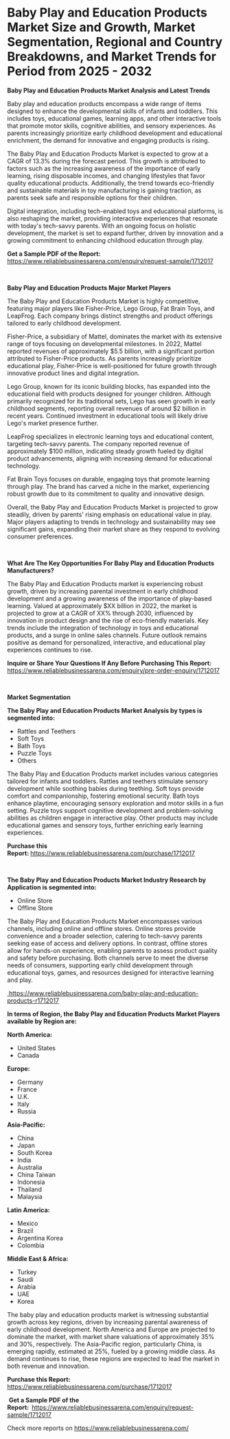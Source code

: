 <p><h1>Baby Play and Education Products Market Size and Growth, Market Segmentation, Regional and Country Breakdowns, and Market Trends for Period from 2025 -  2032</h1></p><p><strong>Baby Play and Education Products Market Analysis and Latest Trends</strong></p>
<p><p>Baby play and education products encompass a wide range of items designed to enhance the developmental skills of infants and toddlers. This includes toys, educational games, learning apps, and other interactive tools that promote motor skills, cognitive abilities, and sensory experiences. As parents increasingly prioritize early childhood development and educational enrichment, the demand for innovative and engaging products is rising.</p><p>The Baby Play and Education Products Market is expected to grow at a CAGR of 13.3% during the forecast period. This growth is attributed to factors such as the increasing awareness of the importance of early learning, rising disposable incomes, and changing lifestyles that favor quality educational products. Additionally, the trend towards eco-friendly and sustainable materials in toy manufacturing is gaining traction, as parents seek safe and responsible options for their children.</p><p>Digital integration, including tech-enabled toys and educational platforms, is also reshaping the market, providing interactive experiences that resonate with today's tech-savvy parents. With an ongoing focus on holistic development, the market is set to expand further, driven by innovation and a growing commitment to enhancing childhood education through play.</p></p>
<p><strong>Get a Sample PDF of the Report:&nbsp;</strong> <a href="https://www.reliablebusinessarena.com/enquiry/request-sample/1712017?utm_campaign=2003&utm_medium=2&utm_source=Github&utm_content=ia&utm_term=11012025&utm_id=baby-play-and-education-products">https://www.reliablebusinessarena.com/enquiry/request-sample/1712017</a></p>
<p>&nbsp;</p>
<p><strong>Baby Play and Education Products Major Market Players</strong></p>
<p><p>The Baby Play and Education Products Market is highly competitive, featuring major players like Fisher-Price, Lego Group, Fat Brain Toys, and LeapFrog. Each company brings distinct strengths and product offerings tailored to early childhood development.</p><p>Fisher-Price, a subsidiary of Mattel, dominates the market with its extensive range of toys focusing on developmental milestones. In 2022, Mattel reported revenues of approximately $5.5 billion, with a significant portion attributed to Fisher-Price products. As parents increasingly prioritize educational play, Fisher-Price is well-positioned for future growth through innovative product lines and digital integration.</p><p>Lego Group, known for its iconic building blocks, has expanded into the educational field with products designed for younger children. Although primarily recognized for its traditional sets, Lego has seen growth in early childhood segments, reporting overall revenues of around $2 billion in recent years. Continued investment in educational tools will likely drive Lego's market presence further.</p><p>LeapFrog specializes in electronic learning toys and educational content, targeting tech-savvy parents. The company reported revenue of approximately $100 million, indicating steady growth fueled by digital product advancements, aligning with increasing demand for educational technology.</p><p>Fat Brain Toys focuses on durable, engaging toys that promote learning through play. The brand has carved a niche in the market, experiencing robust growth due to its commitment to quality and innovative design.</p><p>Overall, the Baby Play and Education Products Market is projected to grow steadily, driven by parents' rising emphasis on educational value in play. Major players adapting to trends in technology and sustainability may see significant gains, expanding their market share as they respond to evolving consumer preferences.</p></p>
<p>&nbsp;</p>
<p><strong>What Are The Key Opportunities For Baby Play and Education Products Manufacturers?</strong></p>
<p><p>The Baby Play and Education Products market is experiencing robust growth, driven by increasing parental investment in early childhood development and a growing awareness of the importance of play-based learning. Valued at approximately $XX billion in 2022, the market is projected to grow at a CAGR of XX% through 2030, influenced by innovation in product design and the rise of eco-friendly materials. Key trends include the integration of technology in toys and educational products, and a surge in online sales channels. Future outlook remains positive as demand for personalized, interactive, and educational play experiences continues to rise.</p></p>
<p><strong>Inquire or Share Your Questions If Any Before Purchasing This Report:</strong> <a href="https://www.reliablebusinessarena.com/enquiry/pre-order-enquiry/1712017?utm_campaign=2003&utm_medium=2&utm_source=Github&utm_content=ia&utm_term=11012025&utm_id=baby-play-and-education-products">https://www.reliablebusinessarena.com/enquiry/pre-order-enquiry/1712017</a></p>
<p>&nbsp;</p>
<p><strong>Market Segmentation</strong></p>
<p><strong>The Baby Play and Education Products Market Analysis by types is segmented into:</strong></p>
<p><ul><li>Rattles and Teethers</li><li>Soft Toys</li><li>Bath Toys</li><li>Puzzle Toys</li><li>Others</li></ul></p>
<p><p>The Baby Play and Education Products market includes various categories tailored for infants and toddlers. Rattles and teethers stimulate sensory development while soothing babies during teething. Soft toys provide comfort and companionship, fostering emotional security. Bath toys enhance playtime, encouraging sensory exploration and motor skills in a fun setting. Puzzle toys support cognitive development and problem-solving abilities as children engage in interactive play. Other products may include educational games and sensory toys, further enriching early learning experiences.</p></p>
<p><strong>Purchase this Report:&nbsp;</strong><a href="https://www.reliablebusinessarena.com/purchase/1712017?utm_campaign=2003&utm_medium=2&utm_source=Github&utm_content=ia&utm_term=11012025&utm_id=baby-play-and-education-products">https://www.reliablebusinessarena.com/purchase/1712017</a></p>
<p>&nbsp;</p>
<p><strong>The Baby Play and Education Products Market Industry Research by Application is segmented into:</strong></p>
<p><ul><li>Online Store</li><li>Offline Store</li></ul></p>
<p><p>The Baby Play and Education Products Market encompasses various channels, including online and offline stores. Online stores provide convenience and a broader selection, catering to tech-savvy parents seeking ease of access and delivery options. In contrast, offline stores allow for hands-on experience, enabling parents to assess product quality and safety before purchasing. Both channels serve to meet the diverse needs of consumers, supporting early child development through educational toys, games, and resources designed for interactive learning and play.</p></p>
<p><a href="https://www.reliablebusinessarena.com/baby-play-and-education-products-r1712017?utm_campaign=2003&utm_medium=2&utm_source=Github&utm_content=ia&utm_term=11012025&utm_id=baby-play-and-education-products">&nbsp;https://www.reliablebusinessarena.com/baby-play-and-education-products-r1712017</a></p>
<p><strong>In terms of Region, the Baby Play and Education Products Market Players available by Region are:</strong></p>
<p>
    <p> <strong> North America: </strong>
        <ul>
            <li>United States</li>
            <li>Canada</li>
        </ul>
        </p> 
    <p> <strong> Europe: </strong>
        <ul>
            <li>Germany</li>
            <li>France</li>
            <li>U.K.</li>
            <li>Italy</li>
            <li>Russia</li>
        </ul>
        </p> 
    <p> <strong> Asia-Pacific: </strong>
        <ul>
            <li>China</li>
            <li>Japan</li>
            <li>South Korea</li>
            <li>India</li>
            <li>Australia</li>
            <li>China Taiwan</li>
            <li>Indonesia</li>
            <li>Thailand</li>
            <li>Malaysia</li>
        </ul>
        </p> 
    <p> <strong> Latin America: </strong>
        <ul>
            <li>Mexico</li>
            <li>Brazil</li>
            <li>Argentina Korea</li>
            <li>Colombia</li>
        </ul>
        </p> 
    <p> <strong> Middle East & Africa: </strong>
        <ul>
            <li>Turkey</li>
            <li>Saudi</li>
            <li>Arabia</li>
            <li>UAE</li>
            <li>Korea</li>
        </ul>
    </p>
    </p>
<p><p>The baby play and education products market is witnessing substantial growth across key regions, driven by increasing parental awareness of early childhood development. North America and Europe are projected to dominate the market, with market share valuations of approximately 35% and 30%, respectively. The Asia-Pacific region, particularly China, is emerging rapidly, estimated at 25%, fueled by a growing middle class. As demand continues to rise, these regions are expected to lead the market in both revenue and innovation.</p></p>
<p><strong>Purchase this Report: </strong><a href="https://www.reliablebusinessarena.com/purchase/1712017?utm_campaign=2003&utm_medium=2&utm_source=Github&utm_content=ia&utm_term=11012025&utm_id=baby-play-and-education-products">https://www.reliablebusinessarena.com/purchase/1712017</a></p>
<p>&nbsp;<strong>Get a Sample PDF of the Report:&nbsp;&nbsp;</strong><a href="https://www.reliablebusinessarena.com/enquiry/request-sample/1712017?utm_campaign=2003&utm_medium=2&utm_source=Github&utm_content=ia&utm_term=11012025&utm_id=baby-play-and-education-products">https://www.reliablebusinessarena.com/enquiry/request-sample/1712017</a></p>
<p><strong></strong></p>
<p>Check more reports on <a href="https://www.reliablebusinessarena.com/?utm_campaign=2003&utm_medium=2&utm_source=Github&utm_content=ia&utm_term=11012025&utm_id=baby-play-and-education-products">https://www.reliablebusinessarena.com/</a></p>